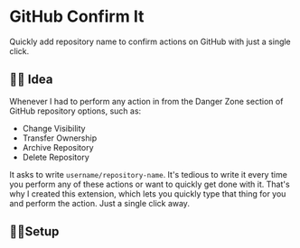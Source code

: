 # GitHub Confirm It

Quickly add repository name to confirm actions on GitHub with just a single click.

## 🧞‍♂️ Idea

Whenever I had to perform any action in from the Danger Zone section of GitHub repository options, such as:

- Change Visibility
- Transfer Ownership
- Archive Repository
- Delete Repository

It asks to write `username/repository-name`. It's tedious to write it every time you perform any of these actions or want to quickly get done with it. That's why I created this extension, which lets you quickly type that thing for you and perform the action. Just a single click away.

## 👨‍💻Setup
